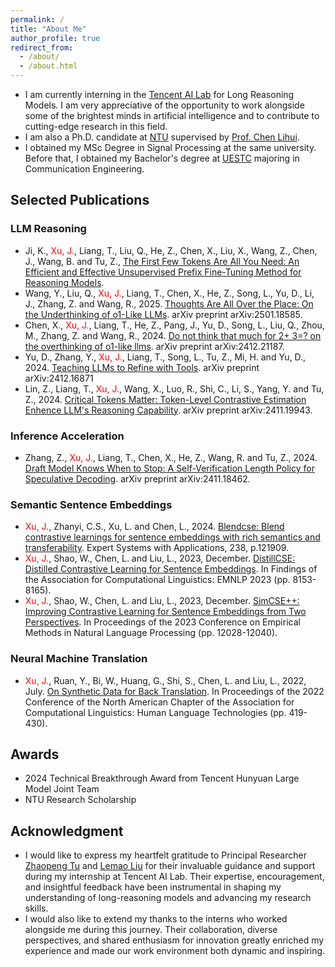 ```yaml
---
permalink: /
title: "About Me"
author_profile: true
redirect_from: 
  - /about/
  - /about.html
---
```



* I am currently interning in the [Tencent AI Lab](https://ailab.tencent.com/ailab/zh/index) for Long Reasoning Models. I am very appreciative of the opportunity to work alongside some of the brightest minds in artificial intelligence and to contribute to cutting-edge research in this field. 
* I am also a Ph.D. candidate at [NTU](https://www.ntu.edu.sg/) supervised by [Prof. Chen Lihui](https://scholar.google.com/citations?user=XqNeXssAAAAJ&hl=en).
* I obtained my MSc Degree in Signal Processing at the same university. Before that, I obtained my Bachelor's degree at [UESTC](https://en.uestc.edu.cn/) majoring in Communication Engineering.


Selected Publications
---

### LLM Reasoning
* Ji, K., <span style="color:red">Xu, J.</span>, Liang, T., Liu, Q., He, Z., Chen, X., Liu, X., Wang, Z., Chen, J., Wang, B. and Tu, Z., [The First Few Tokens Are All You Need: An Efficient and Effective Unsupervised Prefix Fine-Tuning Method for Reasoning Models](http://dx.doi.org/10.13140/RG.2.2.33772.07043). 
* Wang, Y., Liu, Q., <span style="color:red">Xu, J.</span>, Liang, T., Chen, X., He, Z., Song, L., Yu, D., Li, J., Zhang, Z. and Wang, R., 2025. [Thoughts Are All Over the Place: On the Underthinking of o1-Like LLMs](https://arxiv.org/abs/2501.18585). arXiv preprint arXiv:2501.18585.  
* Chen, X., <span style="color:red">Xu, J.</span>, Liang, T., He, Z., Pang, J., Yu, D., Song, L., Liu, Q., Zhou, M., Zhang, Z. and Wang, R., 2024. [Do not think that much for 2+ 3=? on the overthinking of o1-like llms](https://arxiv.org/abs/2412.21187). arXiv preprint arXiv:2412.21187.  
* Yu, D., Zhang, Y., <span style="color:red">Xu, J.</span>, Liang, T., Song, L., Tu, Z., Mi, H. and Yu, D., 2024. [Teaching LLMs to Refine with Tools](https://arxiv.org/abs/2412.16871). arXiv preprint arXiv:2412.16871  
* Lin, Z., Liang, T., <span style="color:red">Xu, J.</span>, Wang, X., Luo, R., Shi, C., Li, S., Yang, Y. and Tu, Z., 2024. [Critical Tokens Matter: Token-Level Contrastive Estimation Enhence LLM's Reasoning Capability](https://arxiv.org/abs/2411.19943). arXiv preprint arXiv:2411.19943.  

### Inference Acceleration
* Zhang, Z., <span style="color:red">Xu, J.</span>, Liang, T., Chen, X., He, Z., Wang, R. and Tu, Z., 2024. [Draft Model Knows When to Stop: A Self-Verification Length Policy for Speculative Decoding](https://arxiv.org/abs/2411.18462). arXiv preprint arXiv:2411.18462.  


### Semantic Sentence Embeddings
* <span style="color:red">Xu, J.</span>, Zhanyi, C.S., Xu, L. and Chen, L., 2024. [Blendcse: Blend contrastive learnings for sentence embeddings with rich semantics and transferability](https://www.sciencedirect.com/science/article/abs/pii/S0957417423024119). Expert Systems with Applications, 238, p.121909.  
* <span style="color:red">Xu, J.</span>, Shao, W., Chen, L. and Liu, L., 2023, December. [DistillCSE: Distilled Contrastive Learning for Sentence Embeddings](https://aclanthology.org/2023.findings-emnlp.547/). In Findings of the Association for Computational Linguistics: EMNLP 2023 (pp. 8153-8165).  
* <span style="color:red">Xu, J.</span>, Shao, W., Chen, L. and Liu, L., 2023, December. [SimCSE++: Improving Contrastive Learning for Sentence Embeddings from Two Perspectives](https://aclanthology.org/2023.emnlp-main.737/). In Proceedings of the 2023 Conference on Empirical Methods in Natural Language Processing (pp. 12028-12040).  


### Neural Machine Translation
* <span style="color:red">Xu, J.</span>, Ruan, Y., Bi, W., Huang, G., Shi, S., Chen, L. and Liu, L., 2022, July. [On Synthetic Data for Back Translation](https://aclanthology.org/2022.naacl-main.32/). In Proceedings of the 2022 Conference of the North American Chapter of the Association for Computational Linguistics: Human Language Technologies (pp. 419-430).


Awards
---
* 2024 Technical Breakthrough Award from Tencent Hunyuan Large Model Joint Team
* NTU Research Scholarship


Acknowledgment
---
- I would like to express my heartfelt gratitude to Principal Researcher [Zhaopeng Tu](https://tuzhaopeng.github.io/) and [Lemao Liu](https://lemaoliu.github.io/) for their invaluable guidance and support during my internship at Tencent AI Lab. Their expertise, encouragement, and insightful feedback have been instrumental in shaping my understanding of long-reasoning models and advancing my research skills.  
- I would also like to extend my thanks to the interns who worked alongside me during this journey. Their collaboration, diverse perspectives, and shared enthusiasm for innovation greatly enriched my experience and made our work environment both dynamic and inspiring.
